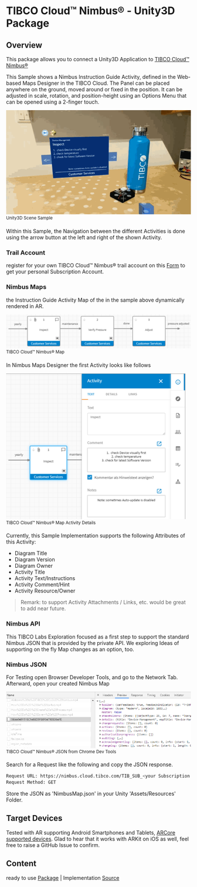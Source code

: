 # TIBCO Cloud™ Nimbus® - Unity3D Package

## Overview
This package allows you to connect a Unity3D Application to [TIBCO Cloud™ Nimbus®](https://www.tibco.com/products/tibco-cloud-nimbus) 

This Sample shows a Nimbus Instruction Guide Activity, defined in the Web-based Maps Designer in the TIBCO Cloud.
The Panel can be placed anywhere on the ground, moved around or fixed in the position. It can be adjusted in scale, rotation, and position-height using an Options Menu that can be opened using a 2-finger touch. 

![alt-text](img/nimbus-maps-AR.gif "Image")
<br><sup>Unity3D Scene Sample</sup>

Within this Sample, the Navigation between the different Activities is done using the arrow button at the left and right of the shown Activity.

### Trail Account
register for your own TIBCO Cloud™ Nimbus® trail account on this [Form](https://www.tibco.com/products/tibco-cloud-nimbus/sign-up) to get your personal Subscription Account.

### Nimbus Maps
the Instruction Guide Activity Map of the in the sample above dynamically rendered in AR.

![alt-text](img/nimbus-map.png "Image")
<br><sup>TIBCO Cloud™ Nimbus® Map</sup>

In Nimbus Maps Designer the first Activity looks like follows

![alt-text](img/nimbus-activity.png "Image")
<br><sup>TIBCO Cloud™ Nimbus® Map Activity Details</sup>

Currently, this Sample Implementation supports the following Attributes of this Activity:

- Diagram Title
- Diagram Version
- Diagram Owner
- Activity Title
- Activity Text/Instructions
- Activity Comment/Hint
- Activity Resource/Owner

> Remark: to support Activity Attachments / Links, etc. would be great to add near future.

### Nimbus API
This TIBCO Labs Exploration focused as a first step to support the standard Nimbus JSON that is provided by the private API.
We exploring Ideas of supporting on the fly Map changes as an option, too.

### Nimbus JSON
For Testing open Browser Developer Tools, and go to the Network Tab. Afterward, open your created Nimbus Map 

![alt-text](img/nimbus-json.png "Image")
<br><sup>TIBCO Cloud™ Nimbus® JSON from Chrome Dev Tools</sup>

Search for a Request like the following and copy the JSON response.

```bash
Request URL: https://nimbus.cloud.tibco.com/TIB_SUB_<your Subscription ID>/CtrlWebIsapi.dll/api/process-page/0:<your Nimbus Map ID>
Request Method: GET
```

Store the JSON as 'NimbusMap.json' in your Unity 'Assets/Resources' Folder.

## Target Devices
Tested with AR supporting Android Smartphones and Tablets, [ARCore supported devices](https://developers.google.com/ar/discover/supported-devices).
Glad to hear that it works with ARKit on iOS as well, feel free to raise a GitHub Issue to confirm.

## Content
ready to use [Package](https://github.com/TIBCOSoftware/Augmented-Reality/tree/master/packages/TIBCO-Nimbus/Nimbus-Basic) |
Implementation [Source](https://github.com/TIBCOSoftware/Augmented-Reality/tree/master/sources/TIBCO-Nimbus/Nimbus-Basic/Assets)
